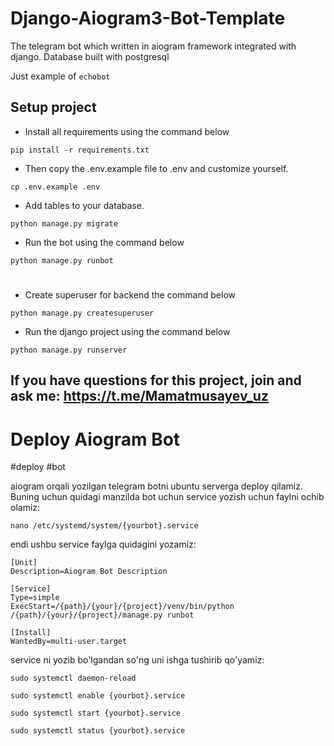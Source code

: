 # Django-Aiogram3-Bot-Template

The telegram bot which written in aiogram framework integrated with django. Database built with postgresql

Just example of `echobot`

## Setup project

- Install all requirements using the command below
```shell
pip install -r requirements.txt
```
- Then copy the .env.example file to .env and customize yourself.
```shell
cp .env.example .env
```
- Add tables to your database.
```shell
python manage.py migrate
```

- Run the bot using the command below
```shell
python manage.py runbot
```

# 
- Create superuser for backend the command below
```shell
python manage.py createsuperuser
```

- Run the django project using the command below
```shell
python manage.py runserver
```
## If you have questions for this project, join and ask me: https://t.me/Mamatmusayev_uz


#


# Deploy Aiogram Bot
#deploy #bot

aiogram orqali yozilgan telegram botni ubuntu serverga deploy qilamiz.
Buning uchun quidagi manzilda bot uchun service yozish uchun faylni ochib olamiz:

`nano /etc/systemd/system/{yourbot}.service`

endi ushbu service faylga quidagini yozamiz:
```
[Unit]
Description=Aiogram Bot Description

[Service]
Type=simple
ExecStart=/{path}/{your}/{project}/venv/bin/python  /{path}/{your}/{project}/manage.py runbot

[Install]
WantedBy=multi-user.target
```
service ni yozib bo'lgandan so'ng uni ishga tushirib qo'yamiz:

`sudo systemctl daemon-reload`

`sudo systemctl enable {yourbot}.service`

`sudo systemctl start {yourbot}.service`

`sudo systemctl status {yourbot}.service`